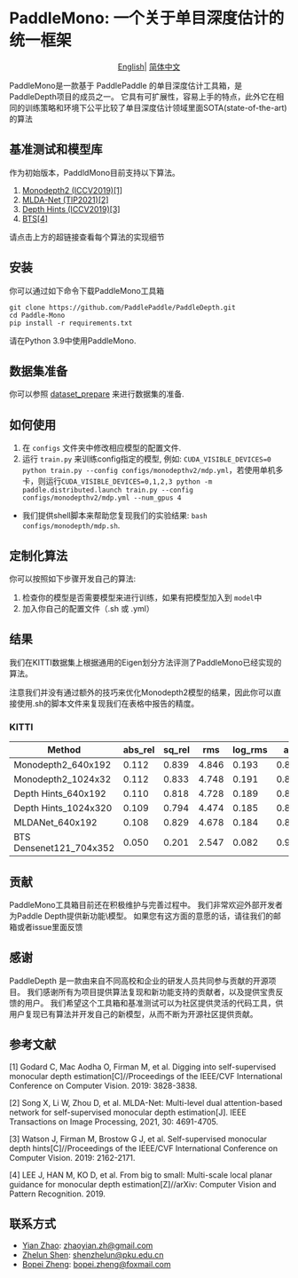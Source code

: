 # PaddleMono: 一个关于单目深度估计的统一框架
</div>

<div align="center">

[English](README.md)| [简体中文](README_zh-CN.md)

</div>
PaddleMono是一款基于 PaddlePaddle 的单目深度估计工具箱，是 PaddleDepth项目的成员之一。
它具有可扩展性，容易上手的特点，此外它在相同的训练策略和环境下公平比较了单目深度估计领域里面SOTA(state-of-the-art)的算法

## 基准测试和模型库

作为初始版本，PaddldMono目前支持以下算法。

[comment]: <> (- Monodepth2)

[comment]: <> (- MLDA-Net)

[comment]: <> (- Depth Hints &#40;以上两个模型训练时均可开启Depth Hints&#41;)

[comment]: <> (- BTS)


1. [Monodepth2 (ICCV2019)[1]](configs/monodepthv2/README.md)
2. [MLDA-Net (TIP2021)[2]](configs/mldanet/README.md)
3. [Depth Hints (ICCV2019)[3]](configs/depth_hints/README.md)
4. [BTS[4]](configs/bts/README.md)

请点击上方的超链接查看每个算法的实现细节

## 安装

你可以通过如下命令下载PaddleMono工具箱

```
git clone https://github.com/PaddlePaddle/PaddleDepth.git
cd Paddle-Mono
pip install -r requirements.txt
```
请在Python 3.9中使用PaddleMono.

## 数据集准备
你可以参照 [dataset_prepare](data_prepare/data_prepare.md) 来进行数据集的准备.

## 如何使用


1. 在 `configs` 文件夹中修改相应模型的配置文件.
2. 运行 `train.py` 来训练config指定的模型, 例如: `CUDA_VISIBLE_DEVICES=0 python train.py --config configs/monodepthv2/mdp.yml`，若使用单机多卡，则运行`CUDA_VISIBLE_DEVICES=0,1,2,3 python -m paddle.distributed.launch train.py --config configs/monodepthv2/mdp.yml --num_gpus 4`

* 我们提供shell脚本来帮助您复现我们的实验结果: `bash configs/monodepth/mdp.sh`.

## 定制化算法

你可以按照如下步骤开发自己的算法:

1. 检查你的模型是否需要模型来进行训练，如果有把模型加入到 `model`中
2. 加入你自己的配置文件（.sh 或 .yml）

## 结果

我们在KITTI数据集上根据通用的Eigen划分方法评测了PaddleMono已经实现的算法。

注意我们并没有通过额外的技巧来优化Monodepth2模型的结果，因此你可以直接使用.sh的脚本文件来复现我们在表格中报告的精度。

[comment]: <> (对于MLDA-Net，目前还没有完全对齐，表中给出torch权重转为paddle权重之后的测试精度。)

### KITTI

|     Method        | abs_rel | sq_rel | rms | log_rms | a1  | a2  | a3 |
|-------------|-------|-------|-------|-------|--------|--------|---------|
| Monodepth2_640x192 | 0.112 | 0.839 | 4.846 | 0.193 | 0.875  | 0.957 | 0.980   |
| Monodepth2_1024x32 | 0.112 | 0.833 | 4.748 | 0.191 | 0.880  | 0.960 | 0.981   |
| Depth Hints_640x192 | 0.110 | 0.818 | 4.728 | 0.189 | 0.881  | 0.959 | 0.981   |
| Depth Hints_1024x320 | 0.109 | 0.794 | 4.474 | 0.185 | 0.887  | 0.963 | 0.982   |
| MLDANet_640x192 | 0.108 | 0.829 | 4.678 | 0.184 | 0.885  | 0.962 | 0.983   |
| BTS Densenet121_704x352 | 0.050 | 0.201 | 2.547 | 0.082 | 0.970  | 0.995 | 0.999   |

## 贡献

PaddleMono工具箱目前还在积极维护与完善过程中。 我们非常欢迎外部开发者为Paddle Depth提供新功能\模型。 如果您有这方面的意愿的话，请往我们的邮箱或者issue里面反馈
## 感谢
PaddleDepth 是一款由来自不同高校和企业的研发人员共同参与贡献的开源项目。
我们感谢所有为项目提供算法复现和新功能支持的贡献者，以及提供宝贵反馈的用户。 
我们希望这个工具箱和基准测试可以为社区提供灵活的代码工具，供用户复现已有算法并开发自己的新模型，从而不断为开源社区提供贡献。

## 参考文献

[1] Godard C, Mac Aodha O, Firman M, et al. Digging into self-supervised monocular depth estimation[C]//Proceedings of the IEEE/CVF International Conference on Computer Vision. 2019: 3828-3838.

[2] Song X, Li W, Zhou D, et al. MLDA-Net: Multi-level dual attention-based network for self-supervised monocular depth estimation[J]. IEEE Transactions on Image Processing, 2021, 30: 4691-4705.

[3] Watson J, Firman M, Brostow G J, et al. Self-supervised monocular depth hints[C]//Proceedings of the IEEE/CVF International Conference on Computer Vision. 2019: 2162-2171.

[4] LEE J, HAN M, KO D, et al. From big to small: Multi-scale local planar guidance for monocular depth estimation[Z]//arXiv: Computer Vision and Pattern Recognition. 2019.

[comment]: <> "## Citation"

[comment]: <> "If you think this toolkit or the results are helpful to you and your research, please cite us!"

[comment]: <> "```"

[comment]: <> "@Misc{deepda,"

[comment]: <> "howpublished = {\url{https://github.com/jindongwang/transferlearning/tree/master/code/DeepDA}},   "

[comment]: <> "title = {DeepDA: Deep Domain Adaptation Toolkit},  "

[comment]: <> "author = {Wang, Jindong and Hou, Wenxin}"

[comment]: <> "}  "

[comment]: <> "```"



## 联系方式

- [Yian Zhao](https://github.com/Zhao-Yian/): zhaoyian.zh@gmail.com
- [Zhelun Shen](https://github.com/gallenszl): shenzhelun@pku.edu.cn
- [Bopei Zheng](https://github.com/zbp-xxxp/): bopei.zheng@foxmail.com
